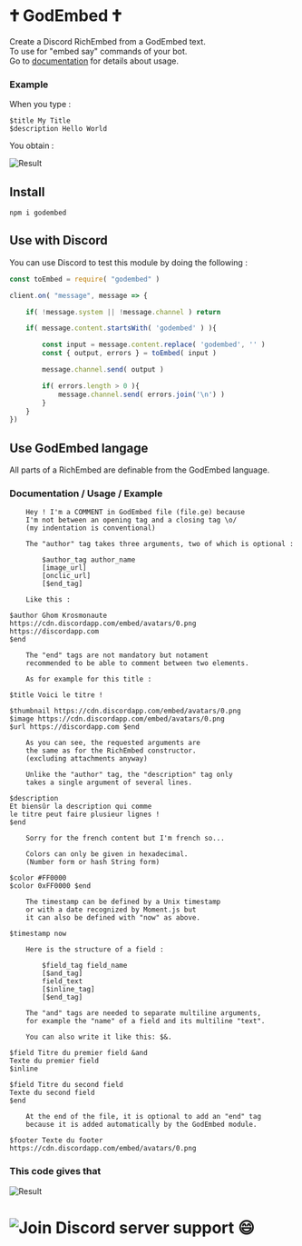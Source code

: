 
# 🕇 GodEmbed 🕇

Create a Discord RichEmbed from a GodEmbed text.  
To use for "embed say" commands of your bot.  
Go to <a href="https://github.com/CamilleAbella/GodEmbed/blob/master/Module/docs.md">documentation</a> for details about usage.

### Example

When you type :

```
$title My Title  
$description Hello World  
```

You obtain :

![Result](https://cdn.discordapp.com/attachments/609313381421154304/619960128078217229/unknown.png)

## Install

```
npm i godembed
```

## Use with Discord

You can use Discord to test this module by doing the following :

```js
const toEmbed = require( "godembed" )

client.on( "message", message => {

    if( !message.system || !message.channel ) return

    if( message.content.startsWith( 'godembed' ) ){

        const input = message.content.replace( 'godembed', '' )
        const { output, errors } = toEmbed( input )

        message.channel.send( output )

        if( errors.length > 0 ){
            message.channel.send( errors.join('\n') )
        }
    }
})
```

## Use GodEmbed langage

All parts of a RichEmbed are definable from the GodEmbed language.  

### Documentation / Usage / Example

```
    Hey ! I'm a COMMENT in GodEmbed file (file.ge) because 
    I'm not between an opening tag and a closing tag \o/ 
    (my indentation is conventional)

    The "author" tag takes three arguments, two of which is optional :

        $author_tag author_name
        [image_url]
        [onclic_url]
        [$end_tag]

    Like this :

$author Ghom Krosmonaute 
https://cdn.discordapp.com/embed/avatars/0.png  
https://discordapp.com  
$end 

    The "end" tags are not mandatory but notament 
    recommended to be able to comment between two elements.

    As for example for this title :

$title Voici le titre !

$thumbnail https://cdn.discordapp.com/embed/avatars/0.png
$image https://cdn.discordapp.com/embed/avatars/0.png
$url https://discordapp.com $end

    As you can see, the requested arguments are 
    the same as for the RichEmbed constructor.
    (excluding attachments anyway)

    Unlike the "author" tag, the "description" tag only 
    takes a single argument of several lines.

$description 
Et biensûr la description qui comme 
le titre peut faire plusieur lignes !
$end 

    Sorry for the french content but I'm french so...

    Colors can only be given in hexadecimal.
    (Number form or hash String form)

$color #FF0000
$color 0xFF0000 $end

    The timestamp can be defined by a Unix timestamp 
    or with a date recognized by Moment.js but 
    it can also be defined with "now" as above.

$timestamp now

    Here is the structure of a field :

        $field_tag field_name
        [$and_tag]
        field_text
        [$inline_tag]
        [$end_tag]

    The "and" tags are needed to separate multiline arguments, 
    for example the "name" of a field and its multiline "text".

    You can also write it like this: $&.

$field Titre du premier field &and
Texte du premier field
$inline

$field Titre du second field
Texte du second field
$end

    At the end of the file, it is optional to add an "end" tag 
    because it is added automatically by the GodEmbed module.

$footer Texte du footer 
https://cdn.discordapp.com/embed/avatars/0.png
```

### This code gives that

![Result](https://cdn.discordapp.com/attachments/609313381421154304/619976933383602214/unknown.png)

# ![Join Discord server support 😄](https://discord.gg/3vC2XWK)
